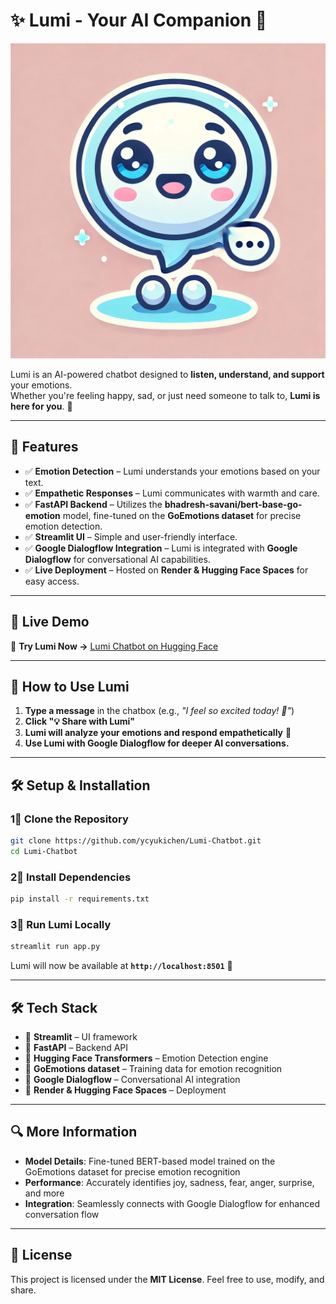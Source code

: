 # ✨ Lumi - Your AI Companion 💙

![Lumi Chatbot](Lumi.webp)  

Lumi is an AI-powered chatbot designed to **listen, understand, and support** your emotions.  
Whether you're feeling happy, sad, or just need someone to talk to, **Lumi is here for you**. 🤗  


---

## 🌟 Features
- ✅ **Emotion Detection** – Lumi understands your emotions based on your text.  
- ✅ **Empathetic Responses** – Lumi communicates with warmth and care.
- ✅ **FastAPI Backend** – Utilizes the **bhadresh-savani/bert-base-go-emotion** model, fine-tuned on the **GoEmotions dataset** for precise emotion detection.  
- ✅ **Streamlit UI** – Simple and user-friendly interface.  
- ✅ **Google Dialogflow Integration** – Lumi is integrated with **Google Dialogflow** for conversational AI capabilities.  
- ✅ **Live Deployment** – Hosted on **Render & Hugging Face Spaces** for easy access.  

---

## 🚀 Live Demo
🔗 **Try Lumi Now →** [Lumi Chatbot on Hugging Face](https://Yuki-Chen-emochatbot.hf.space/dialogflow)  

---

## 📌 How to Use Lumi
1. **Type a message** in the chatbox (e.g., *"I feel so excited today! 🎉"*)  
2. **Click "💡 Share with Lumi"**  
3. **Lumi will analyze your emotions and respond empathetically** 💙  
4. **Use Lumi with Google Dialogflow for deeper AI conversations.**  

---

## 🛠️ Setup & Installation

### **1⃣ Clone the Repository**
```bash
git clone https://github.com/ycyukichen/Lumi-Chatbot.git
cd Lumi-Chatbot
```

### **2⃣ Install Dependencies**
```bash
pip install -r requirements.txt
```

### **3⃣ Run Lumi Locally**
```bash
streamlit run app.py
```
Lumi will now be available at **`http://localhost:8501`** 🎉

---

## 🛠️ Tech Stack
- 🔹 **Streamlit** – UI framework
- 🔹 **FastAPI** – Backend API
- 🔹 **Hugging Face Transformers** – Emotion Detection engine
- 🔹 **GoEmotions dataset** – Training data for emotion recognition
- 🔹 **Google Dialogflow** – Conversational AI integration  
- 🔹 **Render & Hugging Face Spaces** – Deployment  

---

## 🔍 More Information

- **Model Details**: Fine-tuned BERT-based model trained on the GoEmotions dataset for precise emotion recognition
- **Performance**: Accurately identifies joy, sadness, fear, anger, surprise, and more
- **Integration**: Seamlessly connects with Google Dialogflow for enhanced conversation flow

---

## 🐝 License
This project is licensed under the **MIT License**. Feel free to use, modify, and share.  


